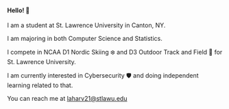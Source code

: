 #### Hello! :wave:

I am a student at St. Lawrence University in Canton, NY.

I am majoring in both Computer Science and Statistics.

I compete in NCAA D1 Nordic Skiing ❄️ and D3 Outdoor Track and Field 🏃 for St. Lawrence University.

I am currently interested in Cybersecurity 🛡️ and doing independent learning related to that. 

You can reach me at laharv21@stlawu.edu
